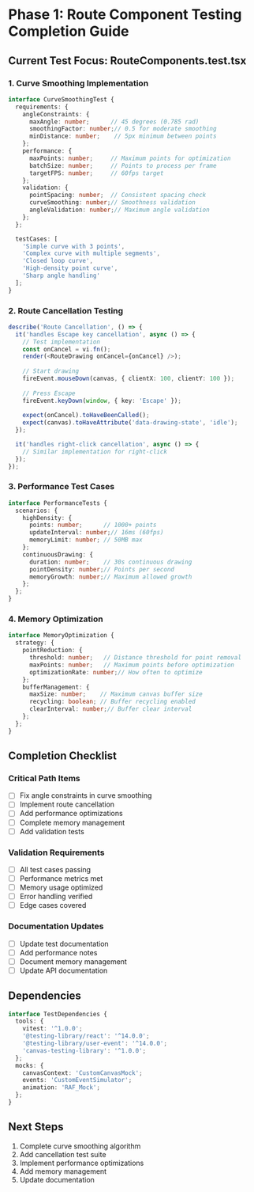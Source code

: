 # Phase 1: Route Component Testing Completion Guide

## Current Test Focus: RouteComponents.test.tsx

### 1. Curve Smoothing Implementation
```typescript
interface CurveSmoothingTest {
  requirements: {
    angleConstraints: {
      maxAngle: number;      // 45 degrees (0.785 rad)
      smoothingFactor: number;// 0.5 for moderate smoothing
      minDistance: number;    // 5px minimum between points
    };
    performance: {
      maxPoints: number;     // Maximum points for optimization
      batchSize: number;     // Points to process per frame
      targetFPS: number;     // 60fps target
    };
    validation: {
      pointSpacing: number;  // Consistent spacing check
      curveSmoothing: number;// Smoothness validation
      angleValidation: number;// Maximum angle validation
    };
  };

  testCases: [
    'Simple curve with 3 points',
    'Complex curve with multiple segments',
    'Closed loop curve',
    'High-density point curve',
    'Sharp angle handling'
  ];
}
```

### 2. Route Cancellation Testing
```typescript
describe('Route Cancellation', () => {
  it('handles Escape key cancellation', async () => {
    // Test implementation
    const onCancel = vi.fn();
    render(<RouteDrawing onCancel={onCancel} />);
    
    // Start drawing
    fireEvent.mouseDown(canvas, { clientX: 100, clientY: 100 });
    
    // Press Escape
    fireEvent.keyDown(window, { key: 'Escape' });
    
    expect(onCancel).toHaveBeenCalled();
    expect(canvas).toHaveAttribute('data-drawing-state', 'idle');
  });

  it('handles right-click cancellation', async () => {
    // Similar implementation for right-click
  });
});
```

### 3. Performance Test Cases
```typescript
interface PerformanceTests {
  scenarios: {
    highDensity: {
      points: number;      // 1000+ points
      updateInterval: number;// 16ms (60fps)
      memoryLimit: number; // 50MB max
    };
    continuousDrawing: {
      duration: number;    // 30s continuous drawing
      pointDensity: number;// Points per second
      memoryGrowth: number;// Maximum allowed growth
    };
  };
}
```

### 4. Memory Optimization
```typescript
interface MemoryOptimization {
  strategy: {
    pointReduction: {
      threshold: number;   // Distance threshold for point removal
      maxPoints: number;   // Maximum points before optimization
      optimizationRate: number;// How often to optimize
    };
    bufferManagement: {
      maxSize: number;    // Maximum canvas buffer size
      recycling: boolean; // Buffer recycling enabled
      clearInterval: number;// Buffer clear interval
    };
  };
}
```

## Completion Checklist

### Critical Path Items
- [ ] Fix angle constraints in curve smoothing
- [ ] Implement route cancellation
- [ ] Add performance optimizations
- [ ] Complete memory management
- [ ] Add validation tests

### Validation Requirements
- [ ] All test cases passing
- [ ] Performance metrics met
- [ ] Memory usage optimized
- [ ] Error handling verified
- [ ] Edge cases covered

### Documentation Updates
- [ ] Update test documentation
- [ ] Add performance notes
- [ ] Document memory management
- [ ] Update API documentation

## Dependencies
```typescript
interface TestDependencies {
  tools: {
    vitest: '^1.0.0';
    '@testing-library/react': '^14.0.0';
    '@testing-library/user-event': '^14.0.0';
    'canvas-testing-library': '^1.0.0';
  };
  mocks: {
    canvasContext: 'CustomCanvasMock';
    events: 'CustomEventSimulator';
    animation: 'RAF_Mock';
  };
}
```

## Next Steps
1. Complete curve smoothing algorithm
2. Add cancellation test suite
3. Implement performance optimizations
4. Add memory management
5. Update documentation

